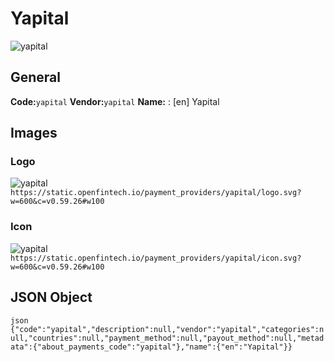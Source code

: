 # Yapital 
![yapital](https://static.openfintech.io/payment_providers/yapital/logo.svg?w=600&c=v0.59.26#w100) 
## General 
**Code:**`yapital` 
**Vendor:**`yapital` 
**Name:** 
:	[en] Yapital 
## Images 
### Logo 
![yapital](https://static.openfintech.io/payment_providers/yapital/logo.svg?w=600&c=v0.59.26#w100) 
``` https://static.openfintech.io/payment_providers/yapital/logo.svg?w=600&c=v0.59.26#w100 ``` 
### Icon 
![yapital](https://static.openfintech.io/payment_providers/yapital/icon.svg?w=600&c=v0.59.26#w100) 
``` https://static.openfintech.io/payment_providers/yapital/icon.svg?w=600&c=v0.59.26#w100 ``` 
## JSON Object 
```json {"code":"yapital","description":null,"vendor":"yapital","categories":null,"countries":null,"payment_method":null,"payout_method":null,"metadata":{"about_payments_code":"yapital"},"name":{"en":"Yapital"}} ``` 
